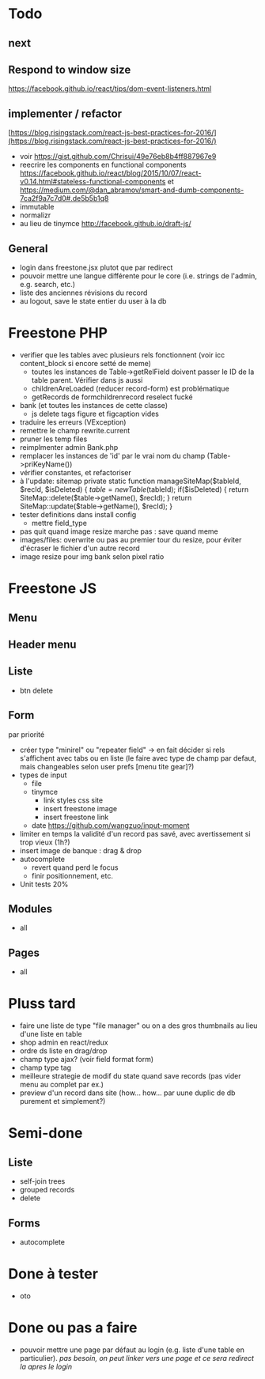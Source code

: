 # Todo

## next



## Respond to window size
https://facebook.github.io/react/tips/dom-event-listeners.html

## implementer / refactor
[https://blog.risingstack.com/react-js-best-practices-for-2016/](https://blog.risingstack.com/react-js-best-practices-for-2016/)
- voir https://gist.github.com/Chrisui/49e76eb8b4ff887967e9
- reecrire les components en functional components https://facebook.github.io/react/blog/2015/10/07/react-v0.14.html#stateless-functional-components et https://medium.com/@dan_abramov/smart-and-dumb-components-7ca2f9a7c7d0#.de5b5b1q8
- immutable
- normalizr
- au lieu de tinymce http://facebook.github.io/draft-js/

## General

- login dans freestone.jsx plutot que par redirect
- pouvoir mettre une langue différente pour le core (i.e. strings de l'admin, e.g. search, etc.)
- liste des anciennes révisions du record
- au logout, save le state entier du user à la db

# Freestone PHP
- verifier que les tables avec plusieurs rels fonctionnent (voir icc content_block si encore setté de meme)
	- toutes les instances de Table->getRelField doivent passer le ID de la table parent. Vérifier dans js aussi
	- childrenAreLoaded (reducer record-form) est problématique
	- getRecords de formchildrenrecord reselect fucké 
- bank (et toutes les instances de cette classe)
	- js delete tags figure et figcaption vides
- traduire les erreurs (VException)
- remettre le champ rewrite.current
- pruner les temp files
- reimplmenter admin Bank.php
- remplacer les instances de 'id' par le vrai nom du champ (Table->priKeyName())
- vérifier constantes, et refactoriser
- à l'update: sitemap
	private static function manageSiteMap($tableId, $recId, $isDeleted) {
		$table = new Table($tableId);
		if($isDeleted) {
			return SiteMap::delete($table->getName(), $recId);
		}
		return SiteMap::update($table->getName(), $recId);
	}
- tester definitions dans install config
	- mettre field_type
- pas quit quand image resize marche pas : save quand meme
- images/files: overwrite ou pas au premier tour du resize, pour éviter d'écraser le fichier d'un autre record
- image resize pour img bank selon pixel ratio

# Freestone JS

## Menu

## Header menu
## Liste
- btn delete

## Form

par priorité

- créer type "minirel" ou "repeater field" -> en fait décider si rels s'affichent avec tabs ou en liste (le faire avec type de champ par defaut, mais changeables selon user prefs [menu tite gear]?)
- types de input
	- file
	- tinymce
		- link styles css site
		- insert freestone image
		- insert freestone link
	- date https://github.com/wangzuo/input-moment
- limiter en temps la validité d'un record pas savé, avec avertissement si trop vieux (1h?)
- insert image de banque : drag & drop
- autocomplete
	- revert quand perd le focus
	- finir positionnement, etc.
- Unit tests 20%


## Modules
- all

## Pages
- all

# Pluss tard
- faire une liste de type "file manager" ou on a des gros thumbnails au lieu d'une liste en table
- shop admin en react/redux
- ordre ds liste en drag/drop
- champ type ajax? (voir field format form)
- champ type tag
- meilleure strategie de modif du state quand save records (pas vider menu au complet par ex.)
- preview d'un record dans site (how... how... par uune duplic de db purement et simplement?)

# Semi-done


## Liste
- self-join trees
- grouped records
- delete

## Forms
- autocomplete

# Done à tester
- oto


# Done ou pas a faire
- pouvoir mettre une page par défaut au login (e.g. liste d'une table en particulier). *pas besoin, on peut linker vers une page et ce sera redirect la apres le login*

